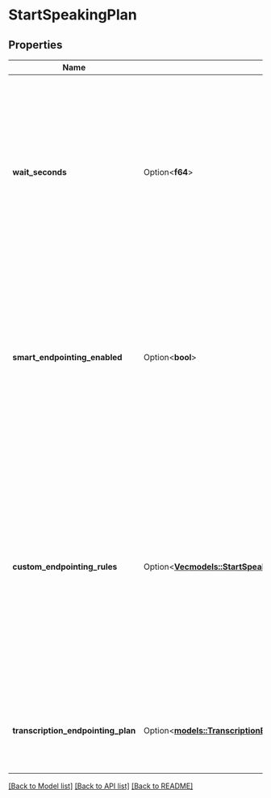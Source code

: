 # StartSpeakingPlan

## Properties

Name | Type | Description | Notes
------------ | ------------- | ------------- | -------------
**wait_seconds** | Option<**f64**> | This is how long assistant waits before speaking. Defaults to 0.4.  This is the minimum it will wait but if there is latency is the pipeline, this minimum will be exceeded. This is intended as a stopgap in case the pipeline is moving too fast.  Example: - If model generates tokens and voice generates bytes within 100ms, the pipeline still waits 300ms before outputting speech.  Usage: - If the customer is taking long pauses, set this to a higher value. - If the assistant is accidentally jumping in too much, set this to a higher value.  @default 0.4 | [optional]
**smart_endpointing_enabled** | Option<**bool**> | This determines if a customer speech is considered done (endpointing) using a Vapi custom-trained model on customer's speech. This is good for middle-of-thought detection.  Once an endpoint is triggered, the request is sent to `assistant.model`.  Usage: - If your conversations are long-form and you want assistant to wait smartly even if customer pauses for a bit to think, you can use this instead.  This overrides `transcriptionEndpointingPlan`.  @default false | [optional]
**custom_endpointing_rules** | Option<[**Vec<models::StartSpeakingPlanCustomEndpointingRulesInner>**](StartSpeakingPlan_customEndpointingRules_inner.md)> | These are the custom endpointing rules to set an endpointing timeout based on a regex on the customer's speech or the assistant's last message.  Usage: - If you have yes/no questions like \"are you interested in a loan?\", you can set a shorter timeout. - If you have questions where the customer may pause to look up information like \"what's my account number?\", you can set a longer timeout. - If you want to wait longer while customer is enumerating a list of numbers, you can set a longer timeout.  These override `transcriptionEndpointingPlan` and `smartEndpointingEnabled` when a rule is matched.  The rules are evaluated in order and the first one that matches will be used.  @default [] | [optional]
**transcription_endpointing_plan** | Option<[**models::TranscriptionEndpointingPlan**](TranscriptionEndpointingPlan.md)> | This determines how a customer speech is considered done (endpointing) using the transcription of customer's speech.  Once an endpoint is triggered, the request is sent to `assistant.model`. | [optional]

[[Back to Model list]](../README.md#documentation-for-models) [[Back to API list]](../README.md#documentation-for-api-endpoints) [[Back to README]](../README.md)


